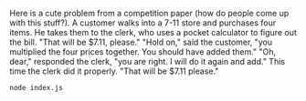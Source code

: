 Here is a cute problem from a competition paper (how do people come up
with this stuff?). A customer walks into a 7-11 store and purchases four
items. He takes them to the clerk, who uses a pocket calculator to figure
out the bill. "That will be $7.11, please." "Hold on," said the customer,
"you multiplied the four prices together. You should have added them."
"Oh, dear," responded the clerk, "you are right. I will do it again and
add." This time the clerk did it properly. "That will be $7.11 please."


```
node index.js
````